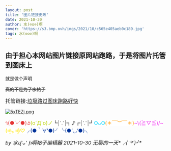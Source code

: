 ```yaml
---
layout: post
title: '图片链接更改'
date: 2021-10-30
author: 水(⊙o⊙)啊
cover: 'https://s3.bmp.ovh/imgs/2021/10/c565e405aeb0c189.jpg'
tags: 水(⊙o⊙)啊
---
```

<h2>
	由于担心本网站图片链接原网站跑路，于是将图片托管到图床上
</h2>
<p>
	就是做个声明
</p>
<p>
	<s>真的不是为了水帖子<span style="background-color:#FFFFFF;"><span style="color:#CCCCCC;"></span></span></s>
</p>
<p>
	<span style="font-size:16px;">托管链接:<a href="https://imgurl.org/">垃圾路过图床跑路好快</a></span>
</p>
<p>
	<a href="https://imgtu.com/i/5xTEZj"><img src="https://z3.ax1x.com/2021/10/30/5xTEZj.md.png" alt="5xTEZj.png" border="0" /></a></p>
<p>
	<span style="font-size:16px;"><span style="color:#E53333;">૧(●´৺`●)૭<span style="background-color:#E56600;"><span style="background-color:#337FE5;"><span style="color:#E56600;"><span style="color:#B8D100;"><span style="background-color:#FFFFFF;">(o´Д`o)ノ<span style="color:#666666;">┗︎|∵︎|┓︎♪︎┏︎|∵︎|┛︎<span style="color:#00D5FF;">ʘᴗʘ<span style="color:#FF9900;">(＊￣︶￣＊)<span style="color:#EE33EE;">~\(≧▽≦)/~<span style="color:#FFE500;">(=̴̶̷̤̄ ₃ =̴̶̷̤̄)♡<span style="color:#003399;">╭(●｀∀′●)╯╰(●’◡’●)╮</span></span></span></span></span></span></span></span></span></span></span></span><br />
</span>
</p>
<p>
	<span style="font-size:16px;"><em>by 水վ'ᴗ' ի啊帖子编辑器 2021-10-30 无聊的一天*╭︎( ˙º˙)╯︎*</em><br />
</span>
</p>
